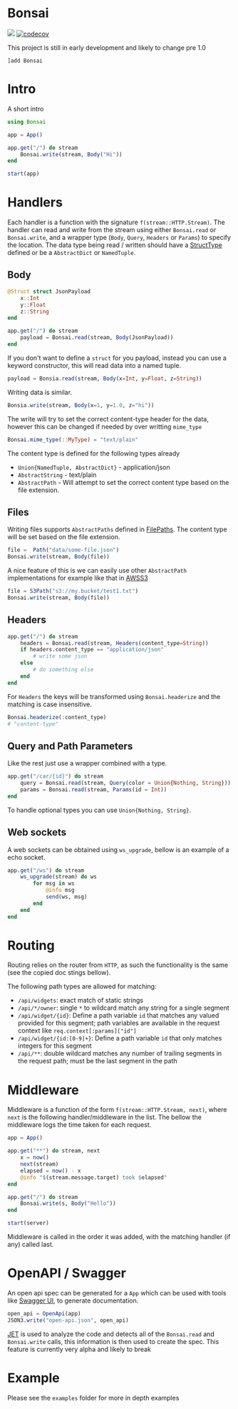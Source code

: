 # Bonsai

[![][action-img]][action-url]
[![codecov](https://codecov.io/gh/onetonfoot/Bonsai.jl/branch/master/graph/badge.svg?token=96CcO21IsK)](https://codecov.io/gh/onetonfoot/Bonsai.jl)

[action-img]: https://github.com/onetonfoot/Bonsai.jl/actions/workflows/ci.yaml/badge.svg
[action-url]: https://github.com/onetonfoot/Bonsai.jl/actions

This project is still in early development and likely to change pre 1.0
```
]add Bonsai
```

# Intro

A short intro

```julia
using Bonsai

app = App()

app.get("/") do stream
    Bonsai.write(stream, Body("Hi"))
end

start(app)
```


# Handlers

Each handler is a function with the signature `f(stream::HTTP.Stream)`.
The handler can read and write from the stream using either `Bonsai.read` or `Bonsai.write`, and a wrapper type (`Body`, `Query`, `Headers` or `Params`) to specify the location. The data type being read / written should have a [StructType](https://juliadata.github.io/StructTypes.jl/stable/) defined or be a `AbstractDict` or `NamedTuple`.

## Body

```julia
@Struct struct JsonPayload
    x::Int
    y::Float
    z::String
end

app.get("/") do stream
    payload = Bonsai.read(stream, Body(JsonPayload))
end
```

If you don't want to define a `struct` for you payload, instead you can use a
keyword constructor, this will read data into a named tuple.

```julia
payload = Bonsia.read(stream, Body(x=Int, y=Float, z=String))
```

Writing data is similar. 

```julia
Bonsia.write(stream, Body(x=1, y=1.0, z="hi"))
```

The write will try to set the correct content-type header for the data, however this can be changed if needed by over writting `mime_type`

```julia
Bonsai.mime_type(::MyType) = "text/plain"
```

The content type is defined for the following types already

* `Union{NamedTuple, AbstractDict}` - application/json
* `AbstractString` - text/plain
* `AbstractPath` - Will attempt to set the correct content type based on the file extension.


## Files

Writing files supports `AbstractPaths` defined in [FilePaths](https://github.com/rofinn/FilePaths.jl). The content type will be set based on the file extension.

```julia
file =  Path("data/some-file.json")
Bonsai.write(stream, Body(file))
```

A nice feature of this is we can easily use other `AbstractPath` implementations for example like that in [AWSS3](https://github.com/JuliaCloud/AWSS3.jl)

```julia
file = S3Path("s3://my.bucket/test1.txt") 
Bonsai.write(stream, Body(file))
```

## Headers

```julia
app.get("/") do stream
    headers = Bonsai.read(stream, Headers(content_type=String))
    if headers.content_type == "application/json"
        # write some json
    else
        # do something else
    end
end
```

For `Headers` the keys will be transformed using `Bonsai.headerize` and 
the matching is case insensitive.

```julia
Bonsai.headerize(:content_type)
# "content-type"
```

## Query and Path Parameters

Like the rest just use a wrapper combined with a type. 

```julia
app.get("/car/{id}") do stream
    query = Bonsai.read(stream, Query(color = Union{Nothing, String}))
    params = Bonsai.read(stream, Params(id = Int))
end
```

To handle optional types you can use `Union{Nothing, String}`. 


## Web sockets

A web sockets can be obtained using `ws_upgrade`, bellow is an example of a echo socket.

```julia
app.get("/ws") do stream
    ws_upgrade(stream) do ws
        for msg in ws
            @info msg
            send(ws, msg)
        end
    end
end
```

# Routing

Routing relies on the router from `HTTP`, as such the functionality is the same (see the copied doc stings bellow).

The following path types are allowed for matching:
  * `/api/widgets`: exact match of static strings
  * `/api/*/owner`: single `*` to wildcard match any string for a single segment
  * `/api/widget/{id}`: Define a path variable `id` that matches any valued provided for this segment; path variables are available in the request context like `req.context[:params]["id"]`
  * `/api/widget/{id:[0-9]+}`: Define a path variable `id` that only matches integers for this segment
  * `/api/**`: double wildcard matches any number of trailing segments in the request path; must be the last segment in the path

# Middleware 

Middleware is a function of the form `f(stream::HTTP.Stream, next)`, where `next` is the following handler/middleware in the list. The bellow the middleware logs the time taken for each request.

```julia
app = App()

app.get("**") do stream, next
    x = now()
    next(stream)
    elapsed = now() - x
    @info "$(stream.message.target) took $elapsed" 
end

app.get("/") do stream
	Bonsai.write(s, Body("Hello"))
end

start(server)
```

Middleware is called in the order it was added, with the matching handler (if any) called last.

# OpenAPI / Swagger

An open api spec can be generated for a `App` which can be used with tools like [Swagger UI](https://swagger.io/tools/swagger-ui/), to generate documentation.

```julia
open_api = OpenApi(app)
JSON3.write("open-api.json", open_api)
```

[JET](https://github.com/aviatesk/JET.jl) is used to analyze the code and detects all of the `Bonsai.read` and `Bonsai.write` calls, this information is then used to create the spec. This feature is currently very alpha and likely to break

# Example

Please see the `examples` folder for more in depth examples
